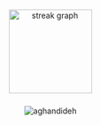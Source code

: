 ###

<div align="center">
  <img src="https://streak-stats.demolab.com?user=aghandideh&locale=en&mode=daily&theme=codeSTACKr&hide_border=true&border_radius=5&order=3" height="150" alt="streak graph"  />
  <!--<img src="https://github-readme-stats.vercel.app/api?username=neymar-coder&hide_title=false&hide_rank=false&show_icons=true&include_all_commits=true&count_private=true&disable_animations=false&theme=codeSTACKr&locale=en&hide_border=false&order=1" height="150" alt="stats graph"  />-->
</div>

###

<div align="center">
<img align="center" src="http://github-profile-summary-cards.vercel.app/api/cards/profile-details?username=neymar-coder&theme=github_dark" alt="aghandideh" />
</div>

###

